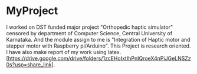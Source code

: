 # MyProject
I worked on DST funded major project "Orthopedic haptic simulator" censored by department of Computer Science, Central University of Karnataka. And the module assign to me is "Integration of Haptic motor and stepper motor with Raspberry pi/Arduino". This Project is research oriented. I have also  make report of my work using latex.
[https://drive.google.com/drive/folders/1zcEHoIxtIhPnIQroeX4nPiJGeLNSZz0s?usp=share_link].
